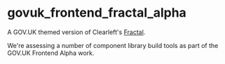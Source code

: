 # govuk_frontend_fractal_alpha

A GOV.UK themed version of Clearleft's [Fractal](http://fractal.build/).

We're assessing a number of component library build tools as part of the GOV.UK Frontend Alpha work.
